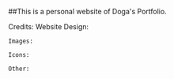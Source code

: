 ##This is a personal website of Doga's Portfolio.


Credits:
	Website Design:


	Images:

	Icons:

	Other:
